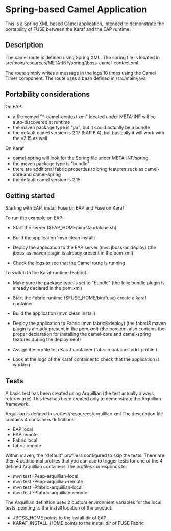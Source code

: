 Spring-based Camel Application
==============================

This is a Spring XML based Camel application, intended to demonstrate the portability of FUSE between the Karaf and the EAP runtime.


Description
-----------
The camel route is defined using Spring XML.
The spring file is located in src/main/resources/META-INF/spring/jboss-camel-context.xml.

The route simply writes a message in the logs 10 times using the Camel Timer component.
The route uses a bean defined in /src/main/java


Portability considerations
--------------------------
On EAP:
 - a file named "*-camel-context.xml" located under META-INF will be auto-discovered at runtime
 - the maven package type is "jar", but it could actually be a bundle
 - the default camel version is 2.17 (EAP 6.4), but basically it will work with the v2.15 as well

On Karaf
 - camel-spring will look for the Spring file under META-INF/spring
 - the maven package type is "bundle"
 - there are additional fabric properties to bring features suck as camel-core and camel-spring
 - the default camel version is 2.15


Getting started
---------------

Starting with EAP, install Fuse on EAP and Fuse on Karaf

To run the example on EAP:

  - Start the server ($EAP_HOME/bin/standalone.sh)

  - Build the application  'mvn clean install)

  - Deploy the application to the EAP server (mvn jboss-as:deploy)
    (the jboss-as maven plugin is already present in the pom.xml)

  - Check the logs to see that the Camel route is running

To switch to the Karaf runtime (Fabric):
  - Make sure the package type is set to "bundle"
    (the felix bundle plugin is already declared in the pom.xml)

  - Start the Fabric runtime ($FUSE_HOME/bin/fuse)
    create a karaf container

  - Build the application (mvn clean install)

  - Deploy the application to Fabric (mvn fabric8:deploy)
    (the fabrci8 maven plugin is already present in the pom.xml)
    (the pom.xml also contains the proper declaration for installing the camel-core and camel-spring features during the deployment)

  - Assign the profile to a Karaf container (fabric:container-add-profile <container> <profile>)

  - Look at the logs of the Karaf container to check that the application is working


Tests
-----

A basic test has been created using Arquillian (the test actually always returns true)
This test has been created only to demonstrate the Arquillian framework.

Arquillian is defined in src/test/resources/arquillian.xml
The description file contains 4 containers definitions:
 - EAP local
 - EAP remote
 - Fabric local
 - fabric remote

Within maven, the "default" profile is configured to skip the tests.
There are then 4 additionnal profiles that you can use to trigger tests for one of the 4 defined Arquillian containers
The profiles corresponds to:
 -  mvn test -Peap-arquillian-local
 -  mvn test -Peap-arquillian-remote
 -  mvn test -Pfabric-arquillian-local
 -  mvn test -Pfabric-arquillian-remote

The Arquillian definition uses 2 custom environment variables for the local tests, pointing to the install location of the product:
 - JBOSS_HOME points to the install dir of EAP
 - KARAF_INSTALL_HOME points to the install dir of FUSE Fabric




